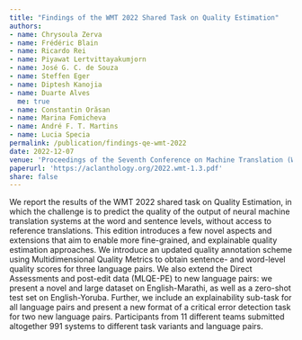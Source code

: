 ```yaml
---
title: "Findings of the WMT 2022 Shared Task on Quality Estimation"
authors:
- name: Chrysoula Zerva
- name: Frédéric Blain
- name: Ricardo Rei
- name: Piyawat Lertvittayakumjorn
- name: José G. C. de Souza
- name: Steffen Eger
- name: Diptesh Kanojia
- name: Duarte Alves
  me: true
- name: Constantin Orăsan
- name: Marina Fomicheva
- name: André F. T. Martins
- name: Lucia Specia
permalink: /publication/findings-qe-wmt-2022
date: 2022-12-07
venue: 'Proceedings of the Seventh Conference on Machine Translation (WMT)'
paperurl: 'https://aclanthology.org/2022.wmt-1.3.pdf'
share: false
---
```


We report the results of the WMT 2022 shared task on Quality Estimation, in which the challenge is to predict the quality of the output of neural machine translation systems at the word and sentence levels, without access to reference translations. This edition introduces a few novel aspects and extensions that aim to enable more fine-grained, and explainable quality estimation approaches. We introduce an updated quality annotation scheme using Multidimensional Quality Metrics to obtain sentence- and word-level quality scores for three language pairs. We also extend the Direct Assessments and post-edit data (MLQE-PE) to new language pairs: we present a novel and large dataset on English-Marathi, as well as a zero-shot test set on English-Yoruba. Further, we include an explainability sub-task for all language pairs and present a new format of a critical error detection task for two new language pairs. Participants from 11 different teams submitted altogether 991 systems to different task variants and language pairs.